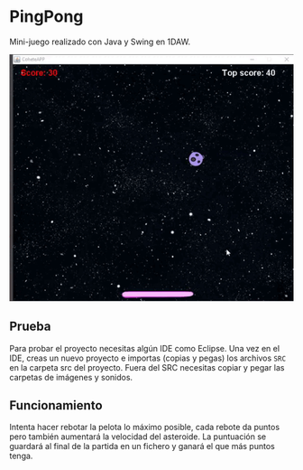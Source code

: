 # PingPong

Mini-juego realizado con Java y Swing en 1DAW. 

![img1](/img/pong.gif)

## Prueba
Para probar el proyecto necesitas algún IDE como Eclipse. Una vez en el IDE, creas un nuevo proyecto e importas (copias y pegas) los archivos ```SRC``` en la carpeta src del proyecto. Fuera del SRC necesitas copiar y pegar las carpetas de imágenes y sonidos.

## Funcionamiento
Intenta hacer rebotar la pelota lo máximo posible, cada rebote da puntos pero también aumentará la velocidad del asteroide. La puntuación se guardará al final de la partida en un fichero y ganará el que más puntos tenga.
